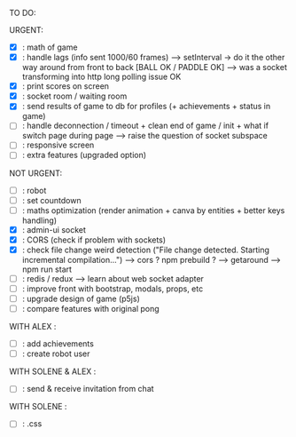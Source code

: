 TO DO:

URGENT:
- [X] : math of game
- [X] : handle lags (info sent 1000/60 frames) --> setInterval -> do it the other way around from front to back [BALL OK / PADDLE OK] --> was a socket transforming into http long polling issue OK
- [X] : print scores on screen
- [X] : socket room / waiting room
- [X] : send results of game to db for profiles (+ achievements + status in game)
- [ ] : handle deconnection / timeout + clean end of game / init + what if switch page during page --> raise the question of socket subspace
- [ ] : responsive screen
- [ ] : extra features (upgraded option)

NOT URGENT:
- [ ] : robot
- [ ] : set countdown
- [ ] : maths optimization (render animation + canva by entities + better keys handling)
- [X] : admin-ui socket
- [X] : CORS (check if problem with sockets)
- [X] : check file change weird detection ("File change detected. Starting incremental compilation...") --> cors ? npm prebuild ? --> getaround --> npm run start
- [ ] : redis / redux --> learn about web socket adapter
- [ ] : improve front with bootstrap, modals, props, etc
- [ ] : upgrade design of game (p5js)
- [ ] : compare features with original pong

WITH ALEX :
- [ ] : add achievements
- [ ] : create robot user

WITH SOLENE & ALEX :
- [ ] : send & receive invitation from chat

WITH SOLENE :
- [ ] : .css
